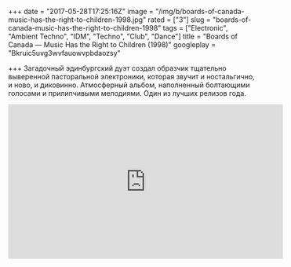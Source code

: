+++
date = "2017-05-28T17:25:16Z"
image = "/img/b/boards-of-canada-music-has-the-right-to-children-1998.jpg"
rated = ["3"]
slug = "boards-of-canada-music-has-the-right-to-children-1998"
tags = ["Electronic", "Ambient Techno", "IDM", "Techno", "Club", "Dance"]
title = "Boards of Canada — Music Has the Right to Children (1998)"
googleplay = "Bkruic5uvg3wvfauowvpbdaozsy"

+++
Загадочный эдинбургский дуэт создал образчик тщательно выверенной пасторальной электроники, которая звучит и&nbsp;ностальгично, и&nbsp;ново, и&nbsp;диковинно. Атмосферный альбом, наполненный болтающими голосами и&nbsp;прилипчивыми мелодиями. Один из&nbsp;лучших релизов года.

<iframe width="560" height="315" src="https://www.youtube.com/embed/kqgqVGKWuDU" frameborder="0" allowfullscreen></iframe>
